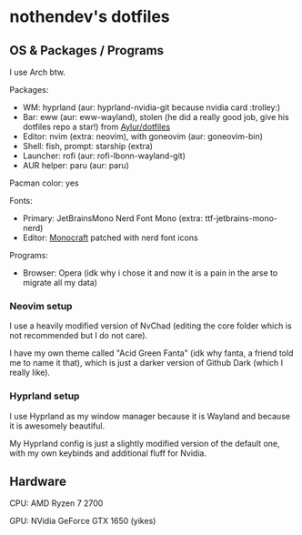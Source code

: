 # nothendev's dotfiles

## OS & Packages / Programs

I use Arch btw.

Packages:

- WM: hyprland (aur: hyprland-nvidia-git because nvidia card :trolley:)
- Bar: eww (aur: eww-wayland), stolen (he did a really good job, give his
  dotfiles repo a star!) from
  [Aylur/dotfiles](https://github.com/Aylur/dotfiles/tree/main/.config/eww)
- Editor: nvim (extra: neovim), with goneovim (aur: goneovim-bin)
- Shell: fish, prompt: starship (extra)
- Launcher: rofi (aur: rofi-lbonn-wayland-git)
- AUR helper: paru (aur: paru)

Pacman color: yes

Fonts:

- Primary: JetBrainsMono Nerd Font Mono (extra: ttf-jetbrains-mono-nerd)
- Editor: [Monocraft](https://github.com/IdreesInc/Monocraft) patched with nerd
  font icons

Programs:

- Browser: Opera (idk why i chose it and now it is a pain in the arse to migrate all my data)

### Neovim setup

I use a heavily modified version of NvChad (editing the core folder which is not
recommended but I do not care).

I have my own theme called "Acid Green Fanta" (idk why fanta, a friend told me
to name it that), which is just a darker version of Github Dark (which I really
like).

### Hyprland setup

I use Hyprland as my window manager because it is Wayland and because it is
awesomely beautiful.

My Hyprland config is just a slightly modified version of the default one, with
my own keybinds and additional fluff for Nvidia.

## Hardware

CPU: AMD Ryzen 7 2700

GPU: NVidia GeForce GTX 1650 (yikes)
